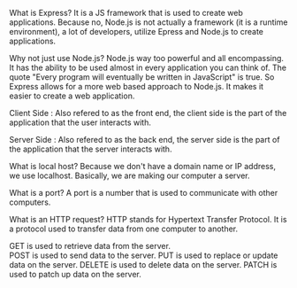 What is Express?
 It is a JS framework that is used to create web applications. Because no, Node.js is not actually a framework (it is a runtime environment), a lot of developers, utilize Epress and Node.js to create applications. 

Why not just use Node.js?
 Node.js way too powerful and all encompassing. It has the ability to be used almost in every application you can think of. The quote "Every program will eventually be written in JavaScript" is true. So Express allows for a more web based approach to Node.js. It makes it easier to create a web application.      

Client Side : Also refered to as the front end, the client side is the part of the application that the user interacts with.

Server Side : Also refered to as the back end, the server side is the part of the application that the server interacts with.

What is local host?
 Because we don't have a domain name or IP address, we use localhost. Basically, we are making our computer a server. 

What is a port? 
 A port is a number that is used to communicate with other computers.

What is an HTTP request?
 HTTP stands for Hypertext Transfer Protocol. It is a protocol used to transfer data from one computer to another.

 GET is used to retrieve data from the server.  
 POST is used to send data to the server.
 PUT is used to replace or update data on the server.
 DELETE is used to delete data on the server.
 PATCH is used to patch up data on the server.
